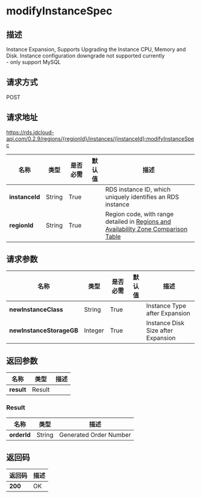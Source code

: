 # modifyInstanceSpec


## 描述
Instance Expansion, Supports Upgrading the Instance CPU, Memory and Disk. Instance configuration downgrade not supported currently<br>- only support MySQL

## 请求方式
POST

## 请求地址
https://rds.jdcloud-api.com/0.2.9/regions/{regionId}/instances/{instanceId}:modifyInstanceSpec

|名称|类型|是否必需|默认值|描述|
|---|---|---|---|---|
|**instanceId**|String|True| |RDS instance ID, which uniquely identifies an RDS instance|
|**regionId**|String|True| |Region code, with range detailed in [Regions and Availability Zone Comparison Table](../Enum-Definitions/Regions-AZ.md)|

## 请求参数
|名称|类型|是否必需|默认值|描述|
|---|---|---|---|---|
|**newInstanceClass**|String|True| |Instance Type after Expansion|
|**newInstanceStorageGB**|Integer|True| |Instance Disk Size after Expansion|


## 返回参数
|名称|类型|描述|
|---|---|---|
|**result**|Result| |

### Result
|名称|类型|描述|
|---|---|---|
|**orderId**|String|Generated Order Number|

## 返回码
|返回码|描述|
|---|---|
|**200**|OK|
